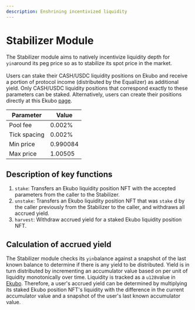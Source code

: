 ```yaml
---
description: Enshrining incentivized liquidity
---
```


# Stabilizer Module

The Stabilizer module aims to natively incentivize liquidity depth for `yin`around its peg price so as to stabilize its spot price in the market. \
\
Users can stake their CASH/USDC liquidity positions on Ekubo and receive a portion of protocol income (distributed by the Equalizer) as additional yield. Only CASH/USDC liquidity positions that correspond exactly to these parameters can be staked. Alternatively, users can create their positions directly at this Ekubo [page](https://app.ekubo.org/positions/new?quoteCurrency=USDC\&baseCurrency=CASH\&tickSpacing=20\&fee=6805647338418769825990228293189632\&tickLower=-27641000\&tickUpper=-27626000).

| Parameter    | Value    |
| ------------ | -------- |
| Pool fee     | 0.002%   |
| Tick spacing | 0.002%   |
| Min price    | 0.990084 |
| Max price    | 1.00505  |

## Description of key functions

1. `stake`: Transfers an Ekubo liquidity position NFT with the accepted parameters from the caller to the Stabilizer.
2. `unstake`: Transfers an Ekubo liquidity position NFT that was `stake` d by the caller previously from the Stabilizer to the caller, and withdraws all accrued yield.
3. `harvest`: Withdraw accrued yield for a staked Ekubo liquidity position NFT.

## Calculation of accrued yield

The Stabilizer module checks its `yin`balance against a snapshot of the last known balance to determine if there is any yield to be distributed. Yield is in turn distributed by incrementing an accumulator value based on per unit of liquidity monotonically over time. Liquidity is tracked as a `u128`value in [Ekubo](https://docs.ekubo.org/integration-guides/reference/math-1-pager). Therefore, a user's accrued yield can be determined by multiplying its staked Ekubo position NFT's liquidity with the difference in the current accumulator value and a snapshot of the user's last known accumulator value.
